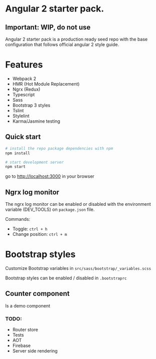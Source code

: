 # Angular 2 starter pack.
## Important: WIP, do not use

Angular 2 starter pack is a production ready seed repo with the base configuration that follows official 
angular 2 style guide.

# Features 

- Webpack 2
- HMR (Hot Module Replacement)
- Ngrx (Redux)
- Typescript
- Sass
- Bootstrap 3 styles
- Tslint
- Stylelint
- Karma/Jasmine testing

## Quick start
```bash
# install the repo package dependencies with npm
npm install

# start development server
npm start
``` 

go to [http://localhost:3000](http://localhost:3000) in your browser

## Ngrx log monitor

The ngrx log monitor can be enabled or disabled with the environment variable (DEV_TOOLS) on `package.json` file.

Commands:
- Toggle: `ctrl + h`
- Change position: `ctrl + m`

# Bootstrap styles

Customize Bootstrap variables in `src/sass/bootstrap/_variables.scss`

Bootstrap styles can be enabled / disabled in `.bootstraprc`

## Counter component
Is a demo component

### TODO:
- Router store
- Tests
- AOT
- Firebase
- Server side rendering
